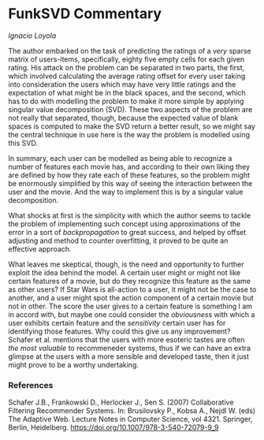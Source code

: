 


# FunkSVD Commentary

*Ignacio Loyola*


The author embarked on the task of predicting the ratings of a *very* sparse matrix of users-items, specifically, eighty five empty cells for each given rating. His attack on the problem can be separated in two parts, the first, which involved calculating the average rating offset for every user taking into consideration the users which may have very little ratings and the expectation of what might be in the black spaces, and the second, which has to do with modelling the problem to make it more simple by applying singular value decomposition (SVD). These two aspects of the problem are not really that separated, though, because the expected value of blank spaces is computed to make the SVD return a better result, so we might say the central technique in use here is the way the problem is modelled using this SVD.



In summary, each user can be modelled as being able to recognize a number of features each movie has, and according to their own liking they are defined by how they rate each of these features, so the problem might be enormously simplified by this way of seeing the interaction between the user and the movie. And the way to implement this is by a singular value decomposition.


What shocks at first is the simplicity with which the author seems to tackle the problem of implementing such concept using approximations of the error in a sort of *backpropagation* to great success, and helped by offset adjusting and method to counter overfitting, it proved to be quite an effective approach.


What leaves me skeptical, though, is the need and opportunity to further exploit the idea behind the model. A certain user might or might not like certain features of a movie, but do they recognize this feature as the same as other users? If Star Wars is all-action to a user, it might not be the case to another, and a user might spot the action component of a certain movie but not in other. The score the user gives to a certain feature is something I am in accord with, but maybe one could consider the *obviousness* with which a user exhibits certain feature and the *sensitivity* certain user has for identifying those features. Why could this give us any improvement? Schafer et al. mentions that the users with more esoteric tastes are often *the most valuable* to recommeneder systems, thus if we can have an extra glimpse at the users with a more sensible and developed taste, then it just might prove to be a worthy undertaking.


### References

Schafer J.B., Frankowski D., Herlocker J., Sen S. (2007) Collaborative Filtering Recommender Systems. In: Brusilovsky P., Kobsa A., Nejdl W. (eds) The Adaptive Web. Lecture Notes in Computer Science, vol 4321. Springer, Berlin, Heidelberg. https://doi.org/10.1007/978-3-540-72079-9_9
